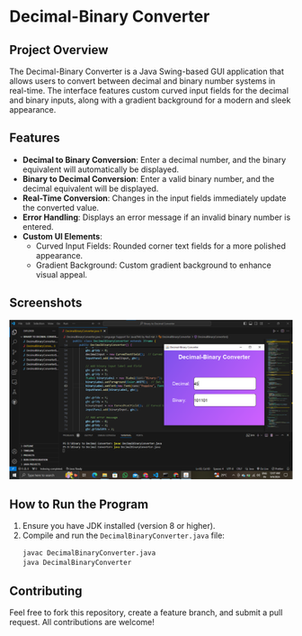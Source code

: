 # Decimal-Binary Converter

## Project Overview
The Decimal-Binary Converter is a Java Swing-based GUI application that allows users to convert between decimal and binary number systems in real-time. The interface features custom curved input fields for the decimal and binary inputs, along with a gradient background for a modern and sleek appearance.

## Features
- **Decimal to Binary Conversion**: Enter a decimal number, and the binary equivalent will automatically be displayed.
- **Binary to Decimal Conversion**: Enter a valid binary number, and the decimal equivalent will be displayed.
- **Real-Time Conversion**: Changes in the input fields immediately update the converted value.
- **Error Handling**: Displays an error message if an invalid binary number is entered.
- **Custom UI Elements**:
  - Curved Input Fields: Rounded corner text fields for a more polished appearance.
  - Gradient Background: Custom gradient background to enhance visual appeal.

## Screenshots
![Screenshot of the Decimal-Binary Converter](./image/output_screenshot.png)

## How to Run the Program
1. Ensure you have JDK installed (version 8 or higher).
2. Compile and run the `DecimalBinaryConverter.java` file:
   ```bash
   javac DecimalBinaryConverter.java
   java DecimalBinaryConverter

## Contributing
Feel free to fork this repository, create a feature branch, and submit a pull request. All contributions are welcome!

   
